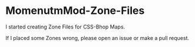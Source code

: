 # MomenutmMod-Zone-Files

I started creating Zone Files for CSS-Bhop Maps.

If I placed some Zones wrong, please open an issue or make a pull request.
